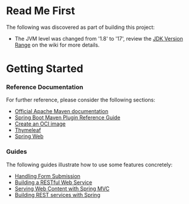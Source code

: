 # Read Me First
The following was discovered as part of building this project:

* The JVM level was changed from '1.8' to '17', review the [JDK Version Range](https://github.com/spring-projects/spring-framework/wiki/Spring-Framework-Versions#jdk-version-range) on the wiki for more details.

# Getting Started

### Reference Documentation
For further reference, please consider the following sections:

* [Official Apache Maven documentation](https://maven.apache.org/guides/index.html)
* [Spring Boot Maven Plugin Reference Guide](https://docs.spring.io/spring-boot/docs/3.0.4-SNAPSHOT/maven-plugin/reference/html/)
* [Create an OCI image](https://docs.spring.io/spring-boot/docs/3.0.4-SNAPSHOT/maven-plugin/reference/html/#build-image)
* [Thymeleaf](https://docs.spring.io/spring-boot/docs/3.0.4-SNAPSHOT/reference/htmlsingle/#web.servlet.spring-mvc.template-engines)
* [Spring Web](https://docs.spring.io/spring-boot/docs/3.0.4-SNAPSHOT/reference/htmlsingle/#web)

### Guides
The following guides illustrate how to use some features concretely:

* [Handling Form Submission](https://spring.io/guides/gs/handling-form-submission/)
* [Building a RESTful Web Service](https://spring.io/guides/gs/rest-service/)
* [Serving Web Content with Spring MVC](https://spring.io/guides/gs/serving-web-content/)
* [Building REST services with Spring](https://spring.io/guides/tutorials/rest/)

